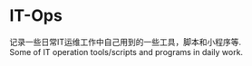# IT-Ops
记录一些日常IT运维工作中自己用到的一些工具，脚本和小程序等.<br>
Some of IT operation tools/scripts and programs in daily work.
